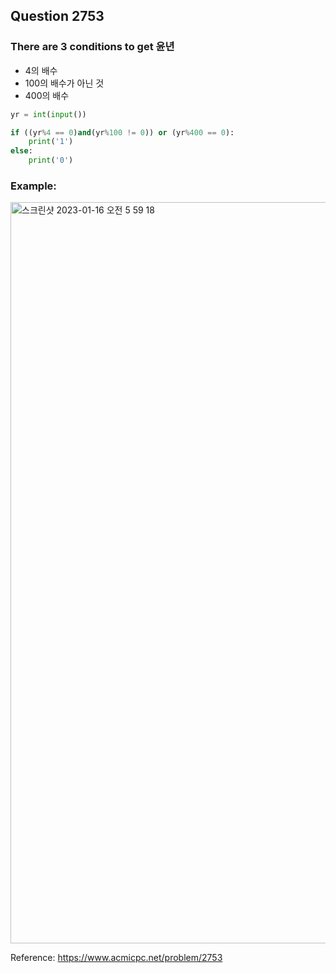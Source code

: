 ## Question 2753

### There are 3 conditions to get 윤년

* 4의 배수
* 100의 배수가 아닌 것
* 400의 배수

```python 3
yr = int(input())

if ((yr%4 == 0)and(yr%100 != 0)) or (yr%400 == 0):
    print('1')
else:
    print('0')
```


### Example:
<img width="1186" alt="스크린샷 2023-01-16 오전 5 59 18" src="https://user-images.githubusercontent.com/107760647/212566978-40fa4906-9f71-407b-9d50-7439782a9c72.png">


Reference:
https://www.acmicpc.net/problem/2753

